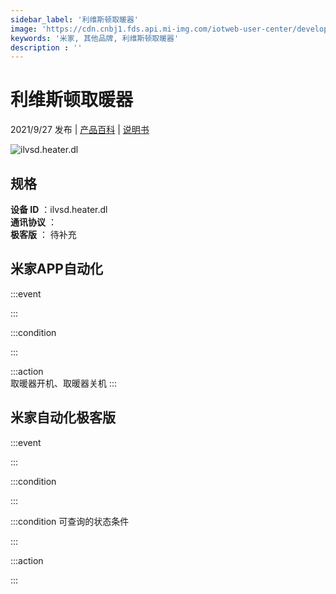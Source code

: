 ```yaml
---
sidebar_label: '利维斯顿取暖器'
image: 'https://cdn.cnbj1.fds.api.mi-img.com/iotweb-user-center/developer_1679068994293bUM0kLQ7.png?GalaxyAccessKeyId=AKVGLQWBOVIRQ3XLEW&Expires=9223372036854775807&Signature=5ug06fEft/dNRZlOUx06QsuhrX0='
keywords: '米家, 其他品牌, 利维斯顿取暖器'
description : ''
---
```

# 利维斯顿取暖器

2021/9/27 发布 | [产品百科](https://home.mi.com/webapp/content/baike/product/index.html?model=ilvsd.heater.dl/) | [说明书](https://home.mi.com/views/introduction.html?model=ilvsd.heater.dl&region=cn)

![ilvsd.heater.dl](https://cdn.cnbj1.fds.api.mi-img.com/iotweb-user-center/developer_1679068994293bUM0kLQ7.png?GalaxyAccessKeyId=AKVGLQWBOVIRQ3XLEW&Expires=9223372036854775807&Signature=5ug06fEft/dNRZlOUx06QsuhrX0=)

## 规格  
> 
**设备 ID** ：ilvsd.heater.dl  
**通讯协议** ：  
**极客版**  ： 待补充 


## 米家APP自动化  

:::event  

:::

:::condition  

:::

:::action   
取暖器开机、取暖器关机
:::

## 米家自动化极客版  

:::event  

:::

:::condition  

:::

:::condition 可查询的状态条件  

:::

:::action  

:::

        
